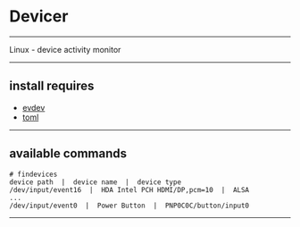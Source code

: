 # Devicer

---

Linux - device activity monitor

---

## install requires

- [evdev](<https://github.com/gvalkov/python-evdev>)
- [toml](<https://github.com/toml-lang/toml>)

---

## available commands

```shell
# findevices
device path  |  device name  |  device type
/dev/input/event16  |  HDA Intel PCH HDMI/DP,pcm=10  |  ALSA
...
/dev/input/event0  |  Power Button  |  PNP0C0C/button/input0
```

---

